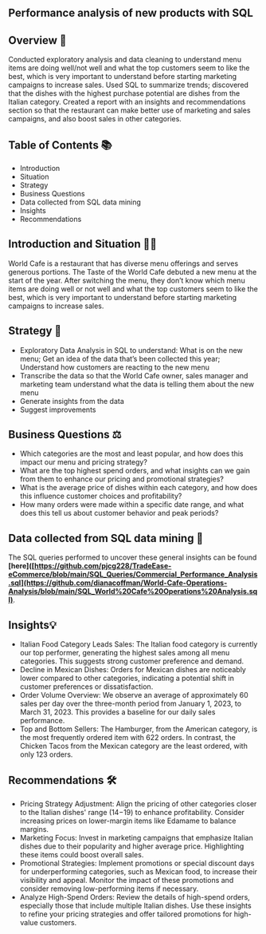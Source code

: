 ## Performance analysis of new products with SQL

## Overview 📖

Conducted exploratory analysis and data cleaning to understand menu items are doing well/not well and what the top customers seem to like the best, which is very important to understand before starting marketing campaigns to increase sales. Used SQL to summarize trends; discovered that the dishes with the highest purchase potential are dishes from the Italian category. Created a report with an insights and recommendations section so that the restaurant can make better use of marketing and sales campaigns, and also boost sales in other categories.

## Table of Contents 📚

- Introduction
- Situation
- Strategy
- Business Questions
- Data collected from SQL data mining
- Insights
- Recommendations

## Introduction and Situation 📝🔎

World Cafe is a restaurant that has diverse menu offerings and serves generous portions. The Taste of the World Cafe debuted a new menu at the start of the year. After switching the menu, they don’t know which menu items are doing well or not well and what the top customers seem to like the best, which is very important to understand before starting marketing campaigns to increase sales.

## Strategy 🎯

- Exploratory Data Analysis in SQL to understand:
What is on the new menu; Get an idea of the data that’s been collected this year; Understand how customers are reacting to the new menu
- Transcribe the data so that the World Cafe owner, sales manager and marketing team understand what the data is telling them about the new menu
- Generate insights from the data
- Suggest improvements

## Business Questions ⚖️

- Which categories are the most and least popular, and how does this impact our menu and pricing strategy?
- What are the top highest spend orders, and what insights can we gain from them to enhance our pricing and promotional strategies?
- What is the average price of dishes within each category, and how does this influence customer choices and profitability?
- How many orders were made within a specific date range, and what does this tell us about customer behavior and peak periods?

## Data collected from SQL data mining 📑

The SQL queries performed to uncover these general insights can be found **[here]([https://github.com/pjcg228/TradeEase-eCommerce/blob/main/SQL_Queries/Commercial_Performance_Analysis.sql](https://github.com/dianacoffman/World-Cafe-Operations-Analysis/blob/main/SQL_World%20Cafe%20Operations%20Analysis.sql)**.

## Insights💡

- Italian Food Category Leads Sales: The Italian food category is currently our top performer, generating the highest sales among all menu categories. This suggests strong customer preference and demand.
- Decline in Mexican Dishes: Orders for Mexican dishes are noticeably lower compared to other categories, indicating a potential shift in customer preferences or dissatisfaction.
- Order Volume Overview: We observe an average of approximately 60 sales per day over the three-month period from January 1, 2023, to March 31, 2023. This provides a baseline for our daily sales performance.
- Top and Bottom Sellers: The Hamburger, from the American category, is the most frequently ordered item with 622 orders. In contrast, the Chicken Tacos from the Mexican category are the least ordered, with only 123 orders.

## Recommendations 🛠️

- Pricing Strategy Adjustment: Align the pricing of other categories closer to the Italian dishes' range ($14-$19) to enhance profitability. Consider increasing prices on lower-margin items like Edamame to balance margins.
- Marketing Focus: Invest in marketing campaigns that emphasize Italian dishes due to their popularity and higher average price. Highlighting these items could boost overall sales.
- Promotional Strategies: Implement promotions or special discount days for underperforming categories, such as Mexican food, to increase their visibility and appeal. Monitor the impact of these promotions and consider removing low-performing items if necessary.
- Analyze High-Spend Orders: Review the details of high-spend orders, especially those that include multiple Italian dishes. Use these insights to refine your pricing strategies and offer tailored promotions for high-value customers.
